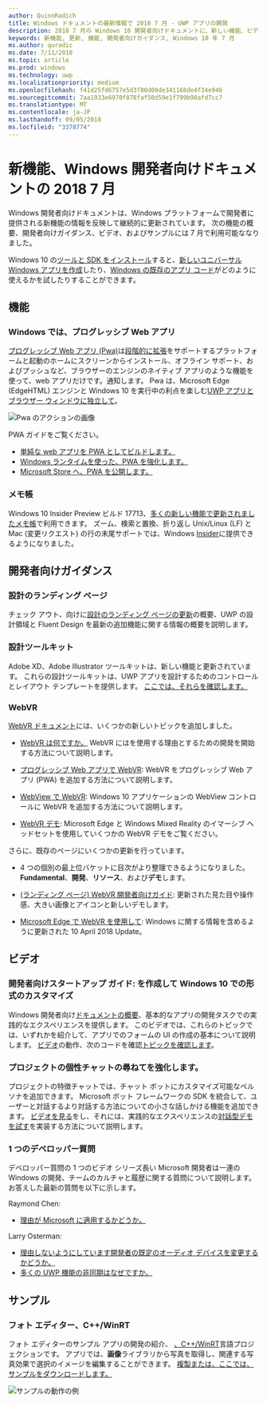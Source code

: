 ```yaml
---
author: QuinnRadich
title: Windows ドキュメントの最新情報で 2018 7 月 - UWP アプリの開発
description: 2018 7 月の Windows 10 開発者向けドキュメントに、新しい機能、ビデオ、サンプル、および開発者向けガイダンスが追加されました。
keywords: 新機能, 更新, 機能, 開発者向けガイダンス, Windows 10 年 7 月
ms.author: quradic
ms.date: 7/11/2018
ms.topic: article
ms.prod: windows
ms.technology: uwp
ms.localizationpriority: medium
ms.openlocfilehash: f41d25fd6757e5d3f80d00de341168de4f34e946
ms.sourcegitcommit: 7aa1933e6970f878faf50d59e1f799b90afd7cc7
ms.translationtype: MT
ms.contentlocale: ja-JP
ms.lasthandoff: 09/05/2018
ms.locfileid: "3378774"
---
```

# <a name="whats-new-in-the-windows-developer-docs-in-july-2018"></a>新機能、Windows 開発者向けドキュメントの 2018 7 月

Windows 開発者向けドキュメントは、Windows プラットフォームで開発者に提供される新機能の情報を反映して継続的に更新されています。 次の機能の概要、開発者向けガイダンス、ビデオ、およびサンプルには 7 月で利用可能ななりました。

Windows 10 の[ツールと SDK をインストール](http://go.microsoft.com/fwlink/?LinkId=821431)すると、[新しいユニバーサル Windows アプリを作成](../get-started/create-uwp-apps.md)したり、[Windows の既存のアプリ コード](../porting/index.md)がどのように使えるかを試したりすることができます。

## <a name="features"></a>機能

### <a name="progressive-web-apps-on-windows"></a>Windows では、プログレッシブ Web アプリ

[プログレッシブ Web アプリ (Pwa)](https://developer.microsoft.com/windows/pwa)は[段階的に拡張](https://wikipedia.org/wiki/Progressive_enhancement)をサポートするプラットフォームと起動のホームにスクリーンからインストール、オフライン サポート、およびプッシュなど、ブラウザーのエンジンのネイティブ アプリのような機能を使って、web アプリだけです。通知します。 Pwa は、Microsoft Edge (EdgeHTML) エンジンと Windows 10 を実行中の利点を楽しむ[UWP アプリとブラウザー ウィンドウに独立して](https://docs.microsoft.com/microsoft-edge/progressive-web-apps/windows-features)。

![Pwa のアクションの画像](images/progressive-web-apps.jpg)

PWA ガイドをご覧ください。

* [単純な web アプリを PWA としてビルドします。](https://docs.microsoft.com/microsoft-edge/progressive-web-apps/get-started)
* [Windows ランタイムを使った、PWA を強化します。](https://docs.microsoft.com/en-us/microsoft-edge/progressive-web-apps/windows-features)
* [Microsoft Store へ、PWA を公開します。](https://docs.microsoft.com/microsoft-edge/progressive-web-apps/microsoft-store)

### <a name="notepad"></a>メモ帳

Windows 10 Insider Preview ビルド 17713、[多くの新しい機能で更新されましたメモ帳](http://aka.ms/ant-man)で利用できます。 ズーム、検索と置換、折り返し Unix/Linux (LF) と Mac (変更リクエスト) の行の末尾サポートでは、Windows [Insider](https://insider.windows.com/)に提供できるようになりました。 

## <a name="developer-guidance"></a>開発者向けガイダンス

### <a name="design-landing-page"></a>設計のランディング ページ

チェック アウト、向けに[設計のランディング ページの更新](https://developer.microsoft.com/windows/apps/design)の概要、UWP の設計領域と Fluent Design を最新の追加機能に関する情報の概要を説明します。

### <a name="design-toolkits"></a>設計ツールキット

Adobe XD、Adobe Illustrator ツールキットは、新しい機能と更新されています。 これらの設計ツールキットは、UWP アプリを設計するためのコントロールとレイアウト テンプレートを提供します。 [ここでは、それらを確認します。](../design/downloads/index.md)

### <a name="webvr"></a>WebVR

[WebVR ドキュメント](https://docs.microsoft.com/microsoft-edge/webvr/
)には、いくつかの新しいトピックを追加しました。

* [WebVR は何ですか。](https://docs.microsoft.com/microsoft-edge/webvr/what-is-webvr
) WebVR にはを使用する理由とするための開発を開始する方法について説明します。

* [プログレッシブ Web アプリで WebVR](https://docs.microsoft.com/microsoft-edge/webvr/webvr-in-pwas): WebVR をプログレッシブ Web アプリ (PWA) を追加する方法について説明します。

* [WebView で WebVR](https://docs.microsoft.com/microsoft-edge/webvr/webvr-in-webview): Windows 10 アプリケーションの WebView コントロールに WebVR を追加する方法について説明します。

* [WebVR デモ](https://docs.microsoft.com/microsoft-edge/webvr/demos): Microsoft Edge と Windows Mixed Reality のイマーシブ ヘッドセットを使用していくつかの WebVR デモをご覧ください。

さらに、既存のページにいくつかの更新を行っています。

* 4 つの個別の最上位バケットに目次がより整理できるようになりました。 **Fundamental**、**開発**、**リソース**、および**デモ**します。

* [(ランディング ページ) WebVR 開発者向けガイド](https://docs.microsoft.com/microsoft-edge/webvr/): 更新された見た目や操作感、大きい画像とアイコンと新しいデモします。

* [Microsoft Edge で WebVR を使用して](https://docs.microsoft.com/microsoft-edge/webvr/webvr-with-edge): Windows に関する情報を含めるように更新された 10 April 2018 Update。

## <a name="videos"></a>ビデオ

### <a name="get-started-for-devs-create-and-customize-a-form-on-windows-10"></a>開発者向けスタートアップ ガイド: を作成して Windows 10 での形式のカスタマイズ

Windows 開発者向け[ドキュメントの概要](../get-started/index.md)、基本的なアプリの開発タスクでの実践的なエクスペリエンスを提供します。 このビデオでは、これらのトピックでは、いずれかを紹介して、アプリでのフォームの UI の作成の基本について説明します。 [ビデオ](https://www.youtube.com/watch?v=AgngKzq4hKI&feature=youtu.be)の動作、次のコードを確認[トピックを確認します](http://aka.ms/CreateForms)。

### <a name="enhance-your-bot-with-project-personality-chat"></a>プロジェクトの個性チャットの尋ねてを強化します。

プロジェクトの特徴チャットでは、チャット ボットにカスタマイズ可能なペルソナを追加できます。 Microsoft ボット フレームワークの SDK を統合して、ユーザーと対話するより対話する方法についての小さな話しかける機能を追加できます。 [ビデオを見る](https://www.youtube.com/watch?v=5C_uD8g2QKg&feature=youtu.be)をし、それには、実践的なエクスペリエンスの[対話型デモを試す](http://aka.ms/PersonalityChat)を実装する方法について説明します。

### <a name="one-dev-question"></a>1 つのデベロッパー質問

デベロッパー質問の 1 つのビデオ シリーズ長い Microsoft 開発者は一連の Windows の開発、チームのカルチャと履歴に関する質問について説明します。 お答えした最新の質問を以下に示します。

Raymond Chen:

* [理由が Microsoft に適用するかどうか。](https://www.youtube.com/watch?v=oL8ymamkEMU&feature=youtu.be)

Larry Osterman:

* [理由しないようにしています開発者の既定のオーディオ デバイスを変更するかどうか。](https://www.youtube.com/watch?v=6aNUoVfbnmg&feature=youtu.be)
* [多くの UWP 機能の非同期はなぜですか。](https://www.youtube.com/watch?v=5M724QIy1Mk&feature=youtu.be)

## <a name="samples"></a>サンプル

### <a name="photo-editor-cwinrt"></a>フォト エディター、C++/WinRT

フォト エディターのサンプル アプリの開発の紹介、 [、C++/WinRT](../cpp-and-winrt-apis/intro-to-using-cpp-with-winrt.md)言語プロジェクションです。 アプリでは、**画像**ライブラリから写真を取得し、関連する写真効果で選択のイメージを編集することができます。 [複製または、ここでは、サンプルをダウンロードします。](https://github.com/Microsoft/Windows-appsample-photo-editor)

![サンプルの動作の例](images/photo-editor-banner.png)
